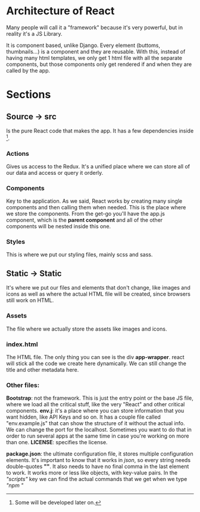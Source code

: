 # Architecture of React

Many people will call it a "framework" because it's very powerful, but in reality it's a JS Library.

It is component based, unlike Django. Every element (buttoms, thumbnails...) is a component and they are reusable. With this, instead of having many html templates, we only get 1  html file with all the separate components, but those components only get rendered if and when they are called by the app.

# Sections

## Source -> src

Is the pure React code that makes the app. It has a few dependencies inside [^1].

### Actions
Gives us access to the Redux. It's a unified place where we can store all of our data and access or query it orderly.

### Components
Key to the application. As we said, React works by creating many single components and then calling them when needed. This is the place where we store the components.
From the get-go you'll have the app.js component, which is the **parent component** and all of the other components will be nested inside this one.

### Styles
This is where we put our styling files, mainly scss and sass.

## Static -> Static

It's where we put our files and elements that don't change, like images and icons as well as where the actual HTML file will be created, since browsers still work on HTML.

### Assets
The file where we actually store the assets like images and icons.

### index.html
The HTML file. The only thing you can see is the div **app-wrapper**. react will stick all the code we create here dynamically. We can still change the title and other metadata here.

### Other files:
**Bootstrap**: not the framework. This is just the entry point or the base JS file, where we load all the critical stuff, like the very "React" and other critical components.
**env.j**: it's a place where you can store information that you want hidden, like API Keys and so on. It has a couple file called "env.example.js" that can show the structure of it without the actual info. We can change the port for the localhost. Sometimes you want to do that in order to run several apps at the same time in case you're working on more than one.
**LICENSE**: specifies the license.

**package.json**: the ultimate configuration file, it stores multiple configuration elements. It's important to know that it works in *json*, so every string needs double-quotes **""**. It also needs to have no final comma in the last element to work. It works more or less like objects, with key-value pairs.
In the *"scripts"* key we can find the actual commands that we get when we type *"npm <command>"*

[^1]: Some will be developed later on.
